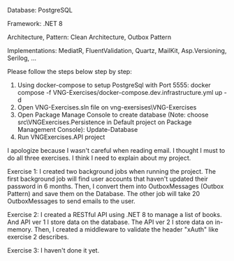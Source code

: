 Database: PostgreSQL

Framework: .NET 8

Architecture, Pattern: Clean Architecture, Outbox Pattern

Implementations: MediatR, FluentValidation, Quartz, MailKit, Asp.Versioning, Serilog, ...

Please follow the steps below step by step:

1. Using docker-compose to setup PostgreSql with Port 5555:
    docker compose -f VNG-Exercises/docker-compose.dev.infrastructure.yml up -d
2. Open VNG-Exercises.sln file on vng-exersises\VNG-Exercises
3. Open Package Manage Console to create database (Note: choose src\VNGExercises.Persistence in Default project on Package Management Console):
    Update-Database
4. Run VNGExercises.API project

I apologize because I wasn't careful when reading email. I thought I must to do all three exercises. I think I need to explain about my project.

Exercise 1: I created two background jobs when running the project. The first background job will find user accounts that haven't updated their password in 6 months. Then, I convert them into OutboxMessages (Outbox Pattern) and save them on the Database. The other job will take 20 OutboxMessages to send emails to the user.

Exercise 2: I created a RESTful API using .NET 8 to manage a list of books. And API ver 1 I store data on the database. The API ver 2 I store data on in-memory. Then, I created a middleware to validate the header "xAuth" like exercise 2 describes.

Exercise 3: I haven't done it yet.
